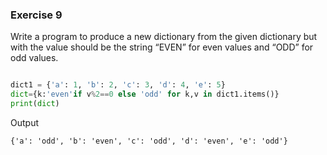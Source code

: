 ### Exercise 9

Write a program to produce a new dictionary from the given dictionary but with the value should be the string “EVEN” for even values and “ODD” for odd values.

```python

dict1 = {'a': 1, 'b': 2, 'c': 3, 'd': 4, 'e': 5}
dict={k:'even'if v%2==0 else 'odd' for k,v in dict1.items()}
print(dict)

```
Output
```
{'a': 'odd', 'b': 'even', 'c': 'odd', 'd': 'even', 'e': 'odd'}
```
